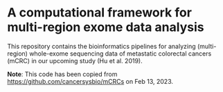 # A computational framework for multi-region exome data analysis
This repository contains the bioinformatics pipelines for analyzing (multi-region) whole-exome sequencing data of metastatic colorectal cancers (mCRC) in our upcoming study (Hu et al. 2019).

**Note**: This code has been copied from https://github.com/cancersysbio/mCRCs on Feb 13, 2023.

